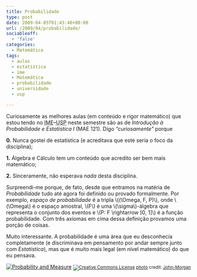 ```yaml
---
title: Probabilidade
type: post
date: 2009-04-05T01:43:40+00:00
url: /2009/04/probabilidade/
sociableoff:
  - 'false'
categories:
  - Matemática
tags:
  - aulas
  - estatiśtica
  - ime
  - Matemática
  - probabilidade
  - universidade
  - usp

---
```

Curiosamente as melhores aulas (em conteúdo e rigor matemático) que estou tendo no <acronym title="Instituto de Matemática e Estatística">IME</acronym>–<acronym title="Universidade de São Paulo">USP</acronym> neste semestre são as de _Introdução à Probabilidade e Estatística I_ (MAE 121). Digo _“curiosamente”_ porque

**0.** Nunca gostei de estatística (e acreditava que este seria o foco da disciplina);

**1.** Álgebra e Cálculo tem um conteúdo que acredito ser bem mais matemático;

**2.** Sinceramente, não esperava _nada_ desta disciplina.

Surpreendi-me porque, de fato, desde que entramos na matéria de _Probabilidade_ tudo até agora foi definido ou provado formalmente. Por exemplo, _espaço de probabilidade_ é a tripla \\((\Omega, F, P)\\), onde \\(\Omega\\) é o espaço amostral, \\(F\\) é uma \\(\sigma\\)-álgebra que representa o conjunto dos eventos e \\(P: F \rightarrow [0, 1]\\) é a função probabilidade. Com três axiomas em cima dessa definição provamos uma porção de coisas.

Muito interessante. A probabilidade é uma área que eu desconhecia completamente (e discriminava em pensamento por andar sempre junto com _Estatística_), mas que é muito mais legal (em nível matemático) do que eu pensava.

<a href="http://www.flickr.com/photos/24742305@N00/3249101355/" title="Probability and Measure" target="_blank"><img src="https://i1.wp.com/farm4.static.flickr.com/3023/3249101355_bcf4aa50cb.jpg?w=604" alt="Probability and Measure" border="0" data-recalc-dims="1" /></a>
<small><a href="http://creativecommons.org/licenses/by/2.0/" title="Attribution License" target="_blank"><img src="https://i0.wp.com/blog.tiagomadeira.com/wp-content/plugins/photo-dropper/images/cc.png?resize=16%2C16" alt="Creative Commons License" border="0" align="absmiddle" data-recalc-dims="1" /></a> <a href="http://www.photodropper.com/photos/" target="_blank">photo</a> credit: <a href="http://www.flickr.com/photos/24742305@N00/3249101355/" title="John-Morgan" target="_blank">John-Morgan</a></small>

